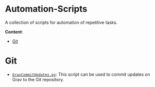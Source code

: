 # Automation-Scripts
A collection of scripts for automation of repetitive tasks.

**Content**:
- [Git](#git)

# Git
- [`GravCommitUpdates.py`](Git/GravCommitUpdates.py): This script can be used to commit updates on Grav to the Git repository.
